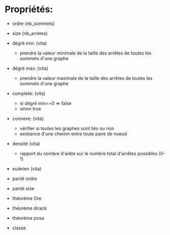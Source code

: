 #   Propriétés:
*   ordre (nb_sommets)
*   size (nb_arretes)

*   dégré min: (vita)
    -   prendre la valeur minimale de la taille des arrêtes de toutes les sommets d'une graphe
*   dégré max: (vita)
    -   prendre la valeur maximale de la taille des arrêtes de toutes les sommets d'une graphe
*   complete: (vita)
    -   si dégré min==0    => false
    -   sinon   true
*   connexe: (vita)
    -   vérifier si toutes les graphes sont liés ou non
    -   existance d'une chemin entre toute paire de noeud
*   densité (vita)
    -   rapport du nombre d'arête sur le nombre total d'arrêtes possibles (0-1)
*   eulérien (vita)

<!-- *   > planaire:
    -   aucune intersection entre arrêtes
*   > diamètre:
    -   distance maximale entre 2 paire de sommets
*   > maille 
    -   longueur minimale de ces cycles -->

*   parité ordre
*   parité size

*   théorème Ore
*   théorème dirack
*   théorème posa
<!-- *   chemin simple/élémentaire -->


*   classe